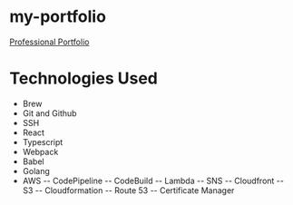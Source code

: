 # my-portfolio

[Professional Portfolio](https://portfolio.kconley.com)


# Technologies Used

- Brew
- Git and Github
- SSH
- React
- Typescript
- Webpack
- Babel
- Golang
- AWS
-- CodePipeline
-- CodeBuild
-- Lambda
-- SNS
-- Cloudfront
-- S3
-- Cloudformation
-- Route 53
-- Certificate Manager